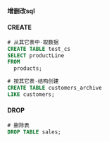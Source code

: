 #### 增删改sql

#### CREATE
```sql
# 从其它表中-取数据
CREATE TABLE test_cs
SELECT productLine
FROM 
  products;
```
```sql
# 按其它表-结构创建
CREATE TABLE customers_archive
LIKE customers;
```


#### DROP
```sql
# 删除表
DROP TABLE sales;
```

